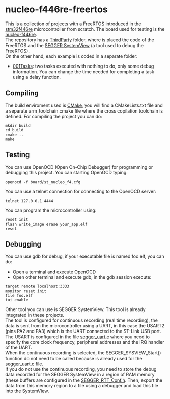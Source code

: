 # nucleo-f446re-freertos
This is a collection of projects with a FreeRTOS introduced in the [stm32f446re](https://www.st.com/en/microcontrollers-microprocessors/stm32f446re.html) microcontroller from scratch. The board used for testing is the [nucleo-f446re](https://www.st.com/en/evaluation-tools/nucleo-f446re.html).  
The repository has a [ThirdParty](ThirdParty) folder, where is placed the code of the FreeRTOS and the [SEGGER SystemView](https://www.segger.com/products/development-tools/systemview/) (a tool used to debug the FreeRTOS).  
On the other hand, each example is coded in a separate folder:
- [001Tasks](001Tasks): two tasks executed with nothing to do, only some debug information. You can change the time needed for completing a task using a delay function.

## Compiling
The build enviroment used is [CMake](https://cmake.org/), you will find a CMakeLists.txt file and a separate arm_toolchain.cmake file where the cross copilation toolchain is defined. For compiling the project you can do:
```console
mkdir build
cd build
cmake ..
make
```

## Testing
You can use OpenOCD (Open On-Chip Debugger) for programming or debugging this project. You can starting OpenOCD typing:
```console
openocd -f board/st_nucleo_f4.cfg
```
You can use a telnet connection for connecting to the OpenOCD server:
```console
telnet 127.0.0.1 4444
```
You can program the microcontroller using:
```console
reset init
flash write_image erase your_app.elf
reset
```

## Debugging
You can use gdb for debug, if your executable file is named foo.elf, you can do:
- Open a terminal and execute OpenOCD
- Open other terminal and execute gdb, in the gdb session execute:
```console
target remote localhost:3333
monitor reset init
file foo.elf
tui enable
```
Other tool you can use is SEGGER SystemView. This tool is already integrated in these projects.  
The tool is configured for continuous recording (real time recording), the data is sent from the microcontroller using a UART, in this case the USART2 (pins PA2 and PA3) which is the UART connected to the ST-Link USB port.  
The USART is configured in the file [segger_uart.c](ThirdParty/SEGGER/Rec/segger_uart.c) where you need to specify the core clock frequency, peripheral addresses and the IRQ handler of the UART.  
When the continuous recording is selected, the SEGGER_SYSVIEW_Start() function do not need to be called because is already used for the [segger_uart.c](ThirdParty/SEGGER/Rec/segger_uart.c) file.  
If you do not use the continuous recording, you need to store the debug data recorded for the SEGGER SystemView in a region of RAM memory (these buffers are configured in the [SEGGER_RTT_Conf.h](ThirdParty/SEGGER/Config/SEGGER_RTT_Conf.h). Then, export the data from this memory region to a file using a debugger and load this file into the SystemView.
